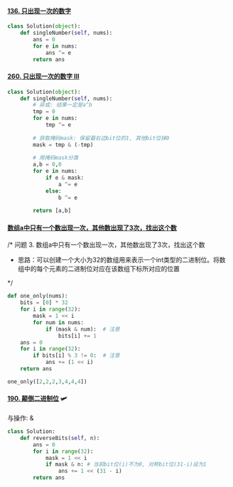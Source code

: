 #### [136. 只出现一次的数字](https://leetcode-cn.com/problems/single-number/)

```python
class Solution(object):
    def singleNumber(self, nums):
        ans = 0
        for e in nums:
            ans ^= e
        return ans
```

#### [260. 只出现一次的数字 III](https://leetcode-cn.com/problems/single-number-iii/)

```python
class Solution(object):
    def singleNumber(self, nums):
        # 异或: 结果一定是a^b
        tmp = 0
        for e in nums:
            tmp ^= e
            
        # 获取掩码mask: 保留最右边bit位的1, 其他bit位抹0
        mask = tmp & (-tmp)
        
        # 用掩码mask分类
        a,b = 0,0
        for e in nums:
            if e & mask:
                a ^= e
            else:
                b ^= e
                
        return [a,b]
```

#### [数组a中只有一个数出现一次，其他数出现了3次，找出这个数](https://blog.csdn.net/Later_1999/article/details/97762520)

/*
问题 3. 数组a中只有一个数出现一次，其他数出现了3次，找出这个数

 * 思路：可以创建一个大小为32的数组用来表示一个int类型的二进制位。将数组中的每个元素的二进制位对应在该数组下标所对应的位置

*/

```python
def one_only(nums):
    bits = [0] * 32
    for i in range(32):
        mask = 1 << i
        for num in nums:
            if (mask & num):  # 注意
                bits[i] += 1
    ans = 0
    for i in range(32):
        if bits[i] % 3 != 0:  # 注意
            ans += (1 << i)
    return ans

one_only([2,2,2,3,4,4,4])
```



#### [190. 颠倒二进制位](https://leetcode-cn.com/problems/reverse-bits/) :small_airplane:

与操作:  &

```python
class Solution:
    def reverseBits(self, n):
        ans = 0
        for i in range(32):
            mask = 1 << i
            if mask & n: # 当前bit位(i)不为0, 对称bit位(31-i)设为1
                ans += 1 << (31 - i)
        return ans
```
